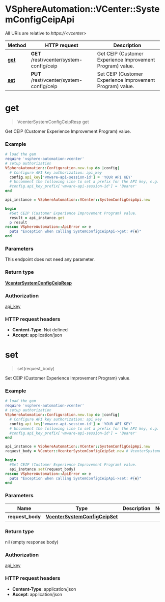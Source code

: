 # VSphereAutomation::VCenter::SystemConfigCeipApi

All URIs are relative to *https://&lt;vcenter&gt;*

Method | HTTP request | Description
------------- | ------------- | -------------
[**get**](SystemConfigCeipApi.md#get) | **GET** /rest/vcenter/system-config/ceip | Get CEIP (Customer Experience Improvement Program) value.
[**set**](SystemConfigCeipApi.md#set) | **PUT** /rest/vcenter/system-config/ceip | Set CEIP (Customer Experience Improvement Program) value.


# **get**
> VcenterSystemConfigCeipResp get

Get CEIP (Customer Experience Improvement Program) value.

### Example
```ruby
# load the gem
require 'vsphere-automation-vcenter'
# setup authorization
VSphereAutomation::Configuration.new.tap do |config|
  # Configure API key authorization: api_key
  config.api_key['vmware-api-session-id'] = 'YOUR API KEY'
  # Uncomment the following line to set a prefix for the API key, e.g. 'Bearer' (defaults to nil)
  #config.api_key_prefix['vmware-api-session-id'] = 'Bearer'
end

api_instance = VSphereAutomation::VCenter::SystemConfigCeipApi.new

begin
  #Get CEIP (Customer Experience Improvement Program) value.
  result = api_instance.get
  p result
rescue VSphereAutomation::ApiError => e
  puts "Exception when calling SystemConfigCeipApi->get: #{e}"
end
```

### Parameters
This endpoint does not need any parameter.

### Return type

[**VcenterSystemConfigCeipResp**](VcenterSystemConfigCeipResp.md)

### Authorization

[api_key](../README.md#api_key)

### HTTP request headers

 - **Content-Type**: Not defined
 - **Accept**: application/json



# **set**
> set(request_body)

Set CEIP (Customer Experience Improvement Program) value.

### Example
```ruby
# load the gem
require 'vsphere-automation-vcenter'
# setup authorization
VSphereAutomation::Configuration.new.tap do |config|
  # Configure API key authorization: api_key
  config.api_key['vmware-api-session-id'] = 'YOUR API KEY'
  # Uncomment the following line to set a prefix for the API key, e.g. 'Bearer' (defaults to nil)
  #config.api_key_prefix['vmware-api-session-id'] = 'Bearer'
end

api_instance = VSphereAutomation::VCenter::SystemConfigCeipApi.new
request_body = VCenter::VcenterSystemConfigCeipSet.new # VcenterSystemConfigCeipSet | 

begin
  #Set CEIP (Customer Experience Improvement Program) value.
  api_instance.set(request_body)
rescue VSphereAutomation::ApiError => e
  puts "Exception when calling SystemConfigCeipApi->set: #{e}"
end
```

### Parameters

Name | Type | Description  | Notes
------------- | ------------- | ------------- | -------------
 **request_body** | [**VcenterSystemConfigCeipSet**](VcenterSystemConfigCeipSet.md)|  | 

### Return type

nil (empty response body)

### Authorization

[api_key](../README.md#api_key)

### HTTP request headers

 - **Content-Type**: application/json
 - **Accept**: application/json



